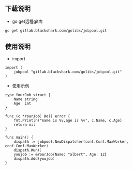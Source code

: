 ## 下载说明

- go get远程git库
```
go get gitlab.blackshark.com/golibs/jobpool.git
```


## 使用说明

- import
```
import (
	jobpool "gitlab.blackshark.com/golibs/jobpool.git"
)
```

- 使用示例
```
type YourJob struct {
	Name string
	Age  int
}

func (c *YourJob) Do() error {
	fmt.Println("name is %v,age is %v", c.Name, c.Age)
	return nil
}

func main() {
	dispath := jobpool.NewDispatcher(conf.Conf.MaxWorker, conf.Conf.MaxWorker)
	dispath.Run()
	youjob := &YourJob{Name: "albert", Age: 12}
	dispath.Add(youjob)
}
```

